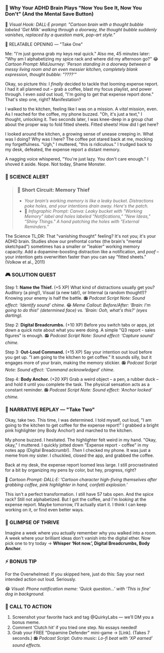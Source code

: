 ### **🎯 Why Your ADHD Brain Plays "Now You See It, Now You Don't" (And the Mental Save Button)**

🎨 *Visual Hook: DALL·E prompt: "Cartoon brain with a thought bubble labeled 'Get Milk' walking through a doorway, the thought bubble suddenly vanishes, replaced by a question mark, pop-art style."*

📖 RELATABLE OPENING — "Take One"

Me: "I'm just gonna grab my keys real quick."
Also me, 45 minutes later: "Why am I alphabetizing my spice rack and where did my afternoon go?"
😂 *Cartoon Prompt: MidJourney: 'Person standing in a doorway between a messy living room and an even messier kitchen, completely blank expression, thought bubble: "????'"*

Okay, so picture this: I *finally* decided to tackle that looming expense report. I had it all planned out – grab a coffee, blast my focus playlist, and power through. I even *said* out loud, "I'm going to get that expense report done." That's step one, right? Manifestation?

I walked to the kitchen, feeling like I was on a mission. A *vital* mission, even. As I reached for the coffee, my phone buzzed. "Oh, it's just a text," I thought, unlocking it. Two seconds later, I was knee-deep in a group chat about the proper way to fold fitted sheets. Fitted sheets! How did I get here?

I looked around the kitchen, a growing sense of unease creeping in. What was I doing? Why was I here? The coffee pot stared back at me, mocking my forgetfulness. "Ugh," I muttered, "this is ridiculous." I trudged back to my desk, defeated, the expense report a distant memory.

A nagging voice whispered, "You're just lazy. You don't care enough." I shoved it aside. Nope. Not today, Shame Monster.

### 🔬 SCIENCE ALERT

> ### 🧠 Short Circuit: Memory Thief
> - *Your brain’s working memory is like a leaky bucket. Distractions poke holes, and your intentions drain away. Here's the patch.*
> - 🎨 *Infographic Prompt: Canva: Leaky bucket with "Working Memory" label and holes labeled "Notifications," "New Ideas," "Shiny Things." A hand patching the holes with "External Reminders."*

The Science TL;DR: That "vanishing thought" feeling? It's not you; it's your ADHD brain. Studies show our prefrontal cortex (the brain's "mental sketchpad") sometimes has a smaller or "leakier" working memory capacity. Add a dopamine-boosting distraction like a notification, and *poof* – your intention gets overwritten faster than you can say "fitted sheets." (Volkow et al., 2011)

### 🎮 SOLUTION QUEST

Step 1: **Name the Thief.** (+5 XP)
What kind of distractions usually get you? Auditory (a ping!), Visual (a new tab!), or Internal (a random thought!)? Knowing your enemy is half the battle.
📻 *Podcast Script Note: Sound effect: ‘Identify sound’ chime.*
😂 *Meme Callout: Before/After: ‘Brain: I'm going to do this!' (determined face) vs. 'Brain: Ooh, what's this?' (eyes darting).*

Step 2: **Digital Breadcrumbs.** (+10 XP)
Before you switch tabs or apps, jot down a quick note about what you were doing. A simple "Q3 report - sales figures" is enough.
📻 *Podcast Script Note: Sound effect: ‘Capture sound’ chime.*

Step 3: **Out-Loud Command.** (+15 XP)
Say your intention out loud before you get up. "I am going to the kitchen to get coffee." It sounds silly, but it engages more of your brain, making the memory stickier.
📻 *Podcast Script Note: Sound effect: ‘Command acknowledged’ chime.*

Step 4: **Body Anchor.** (+20 XP)
Grab a weird object – a pen, a rubber duck – and hold it until you complete the task. The physical sensation acts as a constant reminder.
📻 *Podcast Script Note: Sound effect: ‘Anchor locked’ chime.*

### 🔄 NARRATIVE REPLAY — "Take Two"

Okay, take two. This time, I was determined. I told myself, out loud, "I am going to the kitchen to get coffee for the expense report!" I grabbed a bright pink highlighter (my Body Anchor!) and marched to the kitchen.

My phone buzzed. I hesitated. The highlighter felt weird in my hand. "Okay, okay," I muttered. I quickly jotted down "Expense report - coffee" in my notes app (Digital Breadcrumb!). *Then* I checked my phone. It was just a meme from my sister. I chuckled, closed the app, and grabbed the coffee.

Back at my desk, the expense report loomed less large. I still procrastinated for a bit by organizing my pens by color, but hey, progress, right?

🎨 *Cartoon Prompt: DALL·E: ‘Cartoon character high-fiving themselves after grabbing coffee, pink highlighter in hand, confetti explosion.’*

This isn't a perfect transformation. I still have 57 tabs open. And the spice rack? Still not alphabetized. But I got the coffee, and I'm *looking* at the expense report. Maybe tomorrow, I'll actually start it. I think I can keep working on it, or find even better ways.

### 🌟 GLIMPSE OF THRIVE

Imagine a week where you actually remember why you walked into a room. A week where your brilliant ideas don't vanish into the digital ether. Now pick one to try today → **Whisper ‘Not now.’, Digital Breadcrumbs, Body Anchor**.

### ⚡ BONUS TIP

For the Overwhelmed: If you skipped here, just do this: Say your next intended action out loud. Seriously.

😂 *Visual: Phone notification meme: ‘Quick question…’ with ‘This is fine’ dog in background.*

### 📢 CALL TO ACTION

1. Screenshot your favorite hack and tag @QuirkyLabs — we’ll DM you a bonus meme.
2. Comment ‘Clutch hit’ if you tried one step. No essays needed!
3. Grab your FREE "Dopamine Defender" mini-game → [Link]. (Takes 7 seconds.)
📻 *Podcast Script: Outro music: Lo-fi beat with ‘XP earned’ sound effects.*